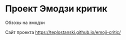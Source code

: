 # Проект Эмодзи критик

Обзозы на эмодзи

Сайт проекта https://teplostanski.github.io/emoji-critic/
